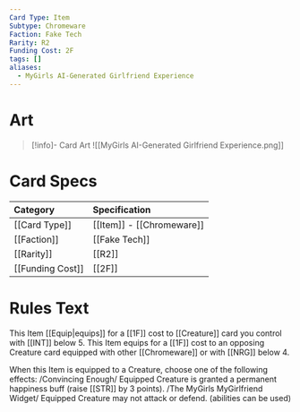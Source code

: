 ```yaml
---
Card Type: Item
Subtype: Chromeware
Faction: Fake Tech
Rarity: R2
Funding Cost: 2F
tags: []
aliases:
  - MyGirls AI-Generated Girlfriend Experience
---
```

# Art

> [!info]- Card Art
> ![[MyGirls AI-Generated Girlfriend Experience.png]]

# Card Specs

| Category | Specification| 
| :--- | :--- |
| [[Card Type]] | [[Item]] - [[Chromeware]] |  
| [[Faction]] | [[Fake Tech]] |  
| [[Rarity]] | [[R2]] |  
| [[Funding Cost]] | [[2F]] | 

# Rules Text  

This Item [[Equip|equips]] for a [[1F]] cost to [[Creature]] card you control with [[INT]] below 5.
This Item equips for a [[1F]] cost to an opposing Creature card equipped with other [[Chromeware]] or with [[NRG]] below 4.  

When this Item is equipped to a Creature, choose one of the following effects:
/Convincing Enough/ Equipped Creature is granted a permanent happiness buff (raise [[STR]] by 3 points).
/The MyGirls MyGirlfriend Widget/ Equipped Creature may not attack or defend. (abilities can be used)  

